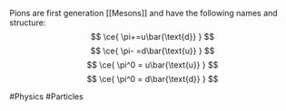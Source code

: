 Pions are first generation [[Mesons]] and have the following names and structure:
$$
\ce{ \pi+=u\bar{\text{d}} }
$$
$$
\ce{ \pi- =d\bar{\text{u}} }
$$
$$
\ce{ \pi^0 = u\bar{\text{u}} }
$$
$$
\ce{ \pi^0 = d\bar{\text{d}} }
$$

#Physics #Particles 